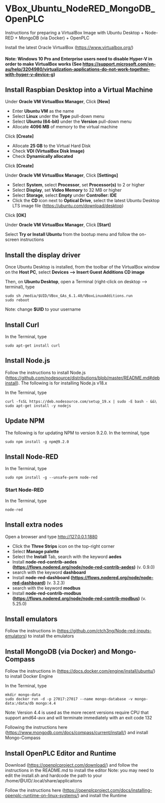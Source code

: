 # VBox_Ubuntu_NodeRED_MongoDB_OpenPLC
Instructions for preparing a VirtualBox Image with Ubuntu Desktop + Node-RED + MongoDB (via Docker) + OpenPLC

Install the latest Oracle VirtualBox (https://www.virtualbox.org/)

#### Note: Windows 10 Pro and Enterprise users need to disable Hyper-V in order to make VirtualBox works (See https://support.microsoft.com/en-au/help/3204980/virtualization-applications-do-not-work-together-with-hyper-v-device-g)
 
## Install Raspbian Desktop into a Virtual Machine

Under **Oracle VM VirtualBox Manager**, Click **[New]**

 * Enter **Ubuntu VM** as the name
 * Select **Linux** under the **Type** pull-down menu
 * Select **Ubuntu (64-bit)** under the **Version** pull-down menu
 * Allocate **4096 MB** of memory to the virtual machine

Click **[Create]**

 * Allocate **25 GB** to the Virtual Hard Disk
 * Check **VDI (VirtualBox Disk Image)**
 * Check **Dynamically allocated**
 
Click **[Create]**

Under **Oracle VM VirtualBox Manager**, Click **[Settings]**

 * Select **System**, select **Processor**, set **Processor(s)** to 2 or higher
 * Select **Display**, set **Video Memory** to 32 MB or higher
 * Select **Storage**, select **Empty** under **Controller: IDE**
 * Click the **CD** icon next to **Optical Drive**, select the latest Ubuntu Desktop LTS image file (https://ubuntu.com/download/desktop)

Click **[OK]**

Under **Oracle VM VirtualBox Manager**, Click **[Start]**

Select **Try or Install Ubuntu** from the bootup menu and follow the on-screen instructions

## Install the display driver

Once Ubuntu Desktop is installed, from the toolbar of the VirtualBox window on the **Host PC**, select **Devices --> Insert Guest Additions CD image**

Then, on **Ubuntu Desktop**, open a Terminal (right-click on desktop --> terminal), type 
```
sudo sh /media/$UID/VBox_GAs_6.1.40/VBoxLinuxAdditions.run
sudo reboot
```
Note: change **$UID** to your username

## Install Curl

In the Terminal, type
```
sudo apt-get install curl
```

## Install Node.js

Follow the instructions to install Node.js (https://github.com/nodesource/distributions/blob/master/README.md#debinstall). The following is for installing Node.js v18.x

In the Terminal, type
```
curl -fsSL https://deb.nodesource.com/setup_19.x | sudo -E bash - &&\
sudo apt-get install -y nodejs
```

## Update NPM

The following is for updating NPM to version 9.2.0. In the terminal, type
```
sudo npm install -g npm@9.2.0
```

## Install Node-RED

In the Terminal, type
```
sudo npm install -g --unsafe-perm node-red
```

### Start Node-RED

In the Terminal, type
```
node-red
```

## Install extra nodes

Open a browser and type http://127.0.0.1:1880

* Click the **Three Strips** icon on the top-right corner
* Select **Manage palette** 
* Select the **Install** Tab, search with the keyword **aedes** 
* Install **node-red-contrib-aedes (https://flows.nodered.org/node/node-red-contrib-aedes)** (v. 0.9.0) 
* search with the keyword **dashboard**
* Install **node-red-dashboard (https://flows.nodered.org/node/node-red-dashboard)** (v. 3.2.3)
* search with the keyword **modbus**
* Install **node-red-contrib-modbus (https://flows.nodered.org/node/node-red-contrib-modbus)** (v. 5.25.0)

## Install emulators

Follow the instructions in (https://github.com/ctch3ng/Node-red-inputs-emulators) to install the emulators

## Install MongoDB (via Docker) and Mongo-Compass

Follow the instructions in (https://docs.docker.com/engine/install/ubuntu/) to install Docker Engine

In the Terminal, type
```
mkdir mongo-data
sudo docker run -d -p 27017:27017 --name mongo-database -v mongo-data:/data/db mongo:4.4
```
Note: Version 4.4 is used as the more recent versions require CPU that support amd64-avx and will terminate immediately with an exit code 132

Following the instructions here (https://www.mongodb.com/docs/compass/current/install/) and install Mongo-Compass

## Install OpenPLC Editor and Runtime

Download (https://openplcproject.com/download/) and follow the instructions in the README.md to install the editor
Note: you may need to edit the install.sh and hardcode the path to your /home/@UID/.local/share/applicaitons

Follow the instructions here (https://openplcproject.com/docs/installing-openplc-runtime-on-linux-systems/) and install the Runtime
